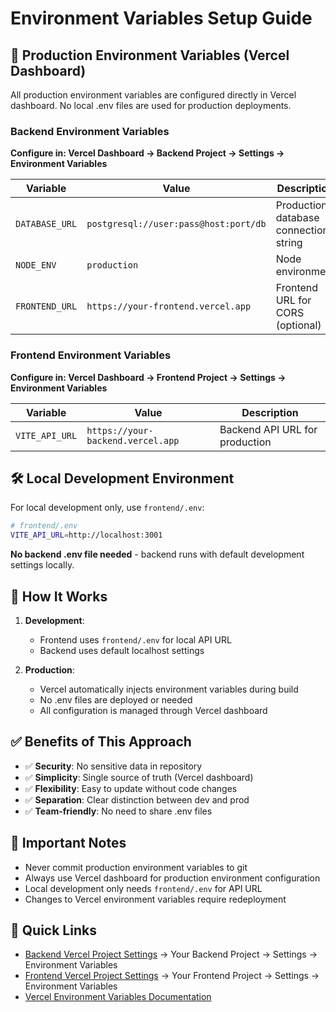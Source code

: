 # Environment Variables Setup Guide

## 🚀 Production Environment Variables (Vercel Dashboard)

All production environment variables are configured directly in Vercel dashboard. No local .env files are used for production deployments.

### Backend Environment Variables

**Configure in: Vercel Dashboard → Backend Project → Settings → Environment Variables**

| Variable       | Value                                 | Description                           |
| -------------- | ------------------------------------- | ------------------------------------- |
| `DATABASE_URL` | `postgresql://user:pass@host:port/db` | Production database connection string |
| `NODE_ENV`     | `production`                          | Node environment                      |
| `FRONTEND_URL` | `https://your-frontend.vercel.app`    | Frontend URL for CORS (optional)      |

### Frontend Environment Variables

**Configure in: Vercel Dashboard → Frontend Project → Settings → Environment Variables**

| Variable       | Value                             | Description                    |
| -------------- | --------------------------------- | ------------------------------ |
| `VITE_API_URL` | `https://your-backend.vercel.app` | Backend API URL for production |

## 🛠️ Local Development Environment

For local development only, use `frontend/.env`:

```bash
# frontend/.env
VITE_API_URL=http://localhost:3001
```

**No backend .env file needed** - backend runs with default development settings locally.

## 🔧 How It Works

1. **Development**:

   - Frontend uses `frontend/.env` for local API URL
   - Backend uses default localhost settings

2. **Production**:
   - Vercel automatically injects environment variables during build
   - No .env files are deployed or needed
   - All configuration is managed through Vercel dashboard

## ✅ Benefits of This Approach

- ✅ **Security**: No sensitive data in repository
- ✅ **Simplicity**: Single source of truth (Vercel dashboard)
- ✅ **Flexibility**: Easy to update without code changes
- ✅ **Separation**: Clear distinction between dev and prod
- ✅ **Team-friendly**: No need to share .env files

## 🚨 Important Notes

- Never commit production environment variables to git
- Always use Vercel dashboard for production environment configuration
- Local development only needs `frontend/.env` for API URL
- Changes to Vercel environment variables require redeployment

## 🔗 Quick Links

- [Backend Vercel Project Settings](https://vercel.com/dashboard) → Your Backend Project → Settings → Environment Variables
- [Frontend Vercel Project Settings](https://vercel.com/dashboard) → Your Frontend Project → Settings → Environment Variables
- [Vercel Environment Variables Documentation](https://vercel.com/docs/concepts/projects/environment-variables)
